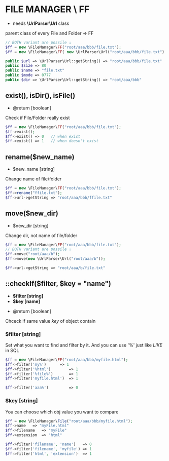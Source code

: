 # FILE MANAGER \ FF
- needs **\UrlParser\Url** class

 parent class of every File and Folder => FF


```php
// BOTH variant are possile ↓
$ff = new \FileManager\FF("root/aaa/bbb/file.txt");
$ff = new \FileManager\FF( new \UrlParser\Url("root/aaa/bbb/file.txt") );

public $url => \UrlParser\Url::getString() => "root/aaa/bbb/file.txt"
public $size => 80
public $name => "file.txt"
public $mode => 0777
public $dir => \UrlParser\Url::getString() => "root/aaa/bbb"
```

## exist(), isDir(), isFile()
- @return [boolean]

Check if File/Folder really exist<br>

```php
$ff = new \FileManager\FF("root/aaa/bbb/file.txt");
$ff->exist();
$ff->exist() => 0	// when exist
$ff->exist() => 1	// when doesn't exist
```


## rename($new_name)
- $new_name [string]

Change name of file/folder

```php
$ff = new \FileManager\FF("root/aaa/bbb/file.txt");
$ff->rename("ffile.txt");
$ff->url->getString => "root/aaa/bbb/ffile.txt"
```

## move($new_dir)
- $new_dir [string]

Change dir, not name of file/folder<br>
```php
$ff = new \FileManager\FF("root/aaa/bbb/file.txt");
// BOTH variant are possile ↓
$ff->move("root/aaa/b");
$ff->move(new \UrlParser\Url("root/aaa/b"));

$ff->url->getString => "root/aaa/b/file.txt"
```

## ::checkIf($filter, $key = "name")
- **$filter [string]**
- **$key [name]**
* @return [boolean]

Chceck if same value *key* of object contain

### $filter [string]
Set what you want to find and filter by it. And you can use '%' just like *LIKE* in SQL
```php
$ff = new \FileManager\FF("root/aaa/bbb/myfile.html");
$ff->filter('my%')		=> 1
$ff->filter('%html') 		=> 1
$ff->filter('%file%') 		=> 1
$ff->filter('myfile.html')	=> 1

$ff->filter('aaa%') 		=> 0
```

### $key [string]
You can choose which obj value you want to compare
```php
$ff = new \FileManager\File("root/aaa/bbb/myfile.html");
$ff->name 	=> "myFile.html"
$ff->filename 	=> "myFile"
$ff->extension 	=> "html"

$ff->filter('filename', 'name')	  => 0
$ff->filter('filename', 'myfile') => 1
$ff->filter('html', 'extension')  => 1


```
